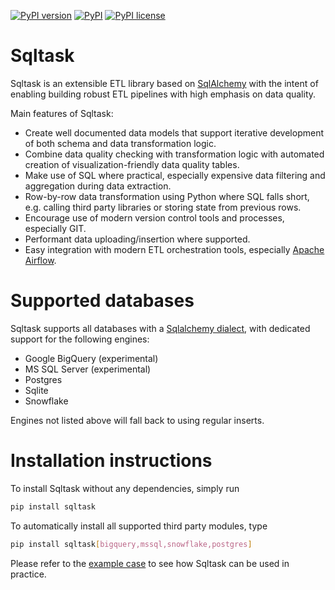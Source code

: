 [![PyPI version](https://img.shields.io/pypi/v/sqltask.svg)](https://badge.fury.io/py/sqltask)
[![PyPI](https://img.shields.io/pypi/pyversions/sqltask.svg)](https://www.python.org/downloads/)
[![PyPI license](https://img.shields.io/pypi/l/sqltask.svg)](https://opensource.org/licenses/MIT)
# Sqltask
Sqltask is an extensible ETL library based on [SqlAlchemy](https://www.sqlalchemy.org/)
with the intent of enabling building robust ETL pipelines with high emphasis on 
data quality.

Main features of Sqltask:
- Create well documented data models that support iterative
development of both schema and data transformation logic.
- Combine data quality checking with transformation logic with automated 
creation of visualization-friendly data quality tables.
- Make use of SQL where practical, especially expensive data filtering 
and aggregation during data extraction.
- Row-by-row data transformation using Python where SQL falls short,
e.g. calling third party libraries or storing state from previous rows.
- Encourage use of modern version control tools and processes, especially GIT.
- Performant data uploading/insertion where supported.
- Easy integration with modern ETL orchestration tools, especially
[Apache Airflow](https://airflow.apache.org/).

# Supported databases

Sqltask supports all databases with a
[Sqlalchemy dialect](https://docs.sqlalchemy.org/en/13/dialects/), with
dedicated support for the following engines:
- Google BigQuery (experimental)
- MS SQL Server (experimental)
- Postgres
- Sqlite
- Snowflake

Engines not listed above will fall back to using regular inserts.

# Installation instructions

To install Sqltask without any dependencies, simply run

```bash
pip install sqltask
```

To automatically install all supported third party modules, type
```bash
pip install sqltask[bigquery,mssql,snowflake,postgres]
```

Please refer to the [example case](https://github.com/villebro/sqltask/example/)
to see how Sqltask can be used in practice.
